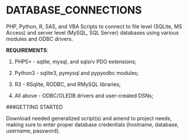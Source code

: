 # DATABASE_CONNECTIONS

PHP, Python, R, SAS, and VBA Scripts to connect to file level (SQLite, MS Access) and server level (MySQL, SQL Server) databases using various modules and ODBC drivers.

**REQUIREMENTS**: 

1. PHP5+ - sqlite, mysql, and sqlsrv PDO extensions; 

2. Python3 - sqlite3, pymysql and pypyodbc modules;

3. R3 - RSqlite, RODBC, and RMySQL libraries; 

4. All above - ODBC/OLEDB drivers and user-created DSNs;

###GETTING STARTED

Download needed generalized script(s) and amend to project needs, making sure to enter proper database credentials (hostname, database, username, password).
